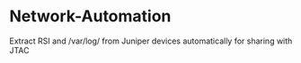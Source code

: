 # Network-Automation
Extract RSI and /var/log/ from Juniper devices automatically for sharing with JTAC
